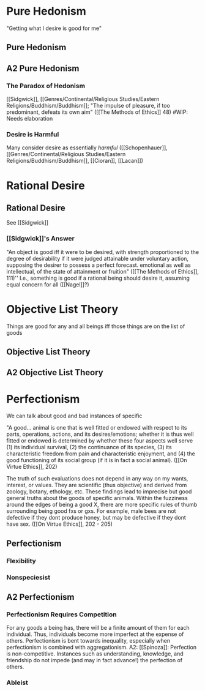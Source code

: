 # Pure Hedonism
"Getting what I desire is good for me"

## Pure Hedonism

## A2 Pure Hedonism

### The Paradox of Hedonism
[[Sidgwick]], [[Genres/Continental/Religious Studies/Eastern Religions/Buddhism/Buddhism]]; "The impulse of pleasure, if too predominant, defeats its own aim" ([[The Methods of Ethics]] 48)
#WIP: Needs elaboration

### Desire is Harmful
Many consider desire as essentially *harmful* ([[Schopenhauer]], [[Genres/Continental/Religious Studies/Eastern Religions/Buddhism/Buddhism]], [[Cioran]], [[Lacan]])

# Rational Desire

## Rational Desire
See [[Sidgwick]]

### [[Sidgwick]]'s Answer
"An object is good iff it were to be desired, with strength proportioned to the degree of desirability if it were judged attainable under voluntary action, supposing the desirer to possess a perfect forecast. emotional as well as intellectual, of the state of attainment or fruition" ([[The Methods of Ethics]], 111)''
	I.e., something is good if a rational being should desire it, assuming equal concern for all ([[Nagel]]?)

# Objective List Theory

Things are good for any and all beings iff those things are on the list of goods

## Objective List Theory

## A2 Objective List Theory

# Perfectionism

We can talk about good and bad instances of specific 

"A good... animal is one that is well fitted or endowed with respect to its parts, operations, actions, and its desires/emotions; whether it is thus well fitted or endowed is determined by whether these four aspects well serve (1) its individual survival, (2) the continuance of its species, (3) its characteristic freedom from pain and characteristic enjoyment, and (4) the good functioning of its social group (if it is in fact a social animal). ([[On Virtue Ethics]], 202)

The truth of such evaluations does not depend in any way on my wants, interest, or values. They are scientific (thus objective) and derived from zoology, botany, ethology, etc. These findings lead to imprecise but good general truths about the goods of specific animals. Within the fuzziness around the edges of being a good X, there are more specific rules of thumb surrounding being good fxs or gxs. For example, male bees are not defective if they dont produce honey, but may be defective if they dont have sex. ([[On Virtue Ethics]], 202 - 205)

## Perfectionism

### Flexibility

### Nonspeciesist

## A2 Perfectionism

### Perfectionism Requires Competition
For any goods a being has, there will be a finite amount of them for each individual. Thus, individuals become more imperfect at the expense of others. Perfectionism is bent towards inequality, especially when perfectionism is combined with aggregationism.
	A2: [[Spinoza]]: Perfection is non-competitive. Instances such as understanding, knowledge, and friendship do not impede (and may in fact advance!) the perfection of others. 

### Ableist